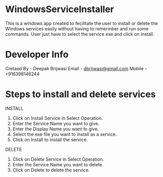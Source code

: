 # WindowsServiceInstaller
This is a windows app created to fecilitate the user to install or delete the Windows services easily without having to remermber and run some commands. User just have to select the service exe and click on install.

# Developer Info
Cretaed By - Deepak Brijwasi
Email - dbrijwasi@gmail.com
Mobile - +916398146244


# Steps to install and delete services

INSTALL
1. Click on Install Service in Select Operation.
2. Enter the Service Name you want to give.
3. Enter the Display Name you want to give.
4. Select the exe file you want to install as a service.
5. Click on Install to install the service.

DELETE
1. Click on Delete Service in Select Operation.
2. Enter the Service Name you want to delete.
3. Click on Delete to delete the service.
